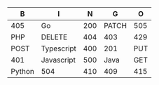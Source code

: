 | B | I | N | G | O |
|---|---|---|---|---|
| 405 | Go | 200 | PATCH | 505 |
| PHP | DELETE | 404 | 403 | 429 |
| POST | Typescript | 400 | 201 | PUT |
| 401 | Javascript | 500 | Java | GET |
| Python | 504 | 410 | 409 | 415 |
